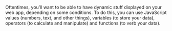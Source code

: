 Oftentimes, you’ll want to be able to have dynamic stuff displayed on your web
app, depending on some conditions. To do this, you can use JavaScript values
(numbers, text, and other things), variables (to store your data), operators (to
calculate and manipulate) and functions (to verb your data).
